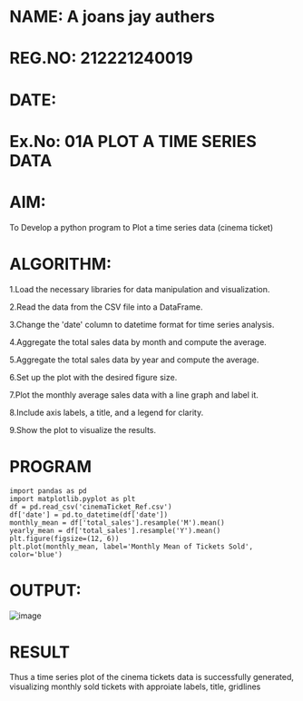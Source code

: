 # NAME: A joans jay authers 
# REG.NO: 212221240019
# DATE:
# Ex.No: 01A PLOT A TIME SERIES DATA


# AIM:
To Develop a python program to Plot a time series data (cinema ticket)
# ALGORITHM:

1.Load the necessary libraries for data manipulation and visualization.

2.Read the data from the CSV file into a DataFrame.

3.Change the 'date' column to datetime format for time series analysis.

4.Aggregate the total sales data by month and compute the average.

5.Aggregate the total sales data by year and compute the average.

6.Set up the plot with the desired figure size.

7.Plot the monthly average sales data with a line graph and label it.

8.Include axis labels, a title, and a legend for clarity.

9.Show the plot to visualize the results.

# PROGRAM
```
import pandas as pd
import matplotlib.pyplot as plt
df = pd.read_csv('cinemaTicket_Ref.csv')
df['date'] = pd.to_datetime(df['date'])
monthly_mean = df['total_sales'].resample('M').mean()
yearly_mean = df['total_sales'].resample('Y').mean()
plt.figure(figsize=(12, 6))
plt.plot(monthly_mean, label='Monthly Mean of Tickets Sold', color='blue')
```

# OUTPUT:
![image](https://github.com/user-attachments/assets/7d1a5b47-fcc1-465e-bd26-1ca2951cb3df)







# RESULT
Thus a time series plot of the cinema tickets data is successfully generated, visualizing monthly sold tickets with approiate labels, title, gridlines
